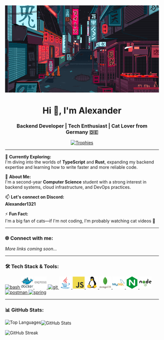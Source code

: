 <p align="center">
  <img src="https://github.com/Alexander1321x1/Alexander1321x1/blob/main/461586112-452fc55d-1930-4eb2-a530-1980377ff627.gif?raw=true" alt="Welcome GIF" />
</p>

<h1 align="center">Hi 👋, I'm Alexander</h1>
<h3 align="center">Backend Developer | Tech Enthusiast | Cat Lover from Germany 🇩🇪</h3>

<p align="center">
  <a href="https://github.com/ryo-ma/github-profile-trophy">
    <img src="https://github-profile-trophy.vercel.app/?username=alexander1321x1&theme=onedark&row=1&column=6" alt="Trophies" />
  </a>
</p>

---

🌱 **Currently Exploring:**  
I'm diving into the worlds of **TypeScript** and **Rust**, expanding my backend expertise and learning how to write faster and more reliable code.

💬 **About Me:**  
I'm a second-year **Computer Science** student with a strong interest in backend systems, cloud infrastructure, and DevOps practices.

📫 **Let's connect on Discord:**  
**Alexander1321**

⚡ **Fun Fact:**  
I'm a big fan of cats—if I'm not coding, I'm probably watching cat videos 🐾

---

<h3 align="left">🌐 Connect with me:</h3>
<p align="left">
<!-- Optional: Add your LinkedIn, personal website, etc. -->
<i>More links coming soon...</i>
</p>

---

<h3 align="left">🛠️ Tech Stack & Tools:</h3>
<p align="left">
  <a href="https://www.gnu.org/software/bash/" target="_blank" rel="noreferrer">
    <img src="https://www.vectorlogo.zone/logos/gnu_bash/gnu_bash-icon.svg" alt="bash" width="40" height="40"/>
  </a>
  <a href="https://www.docker.com/" target="_blank" rel="noreferrer">
    <img src="https://raw.githubusercontent.com/devicons/devicon/master/icons/docker/docker-original-wordmark.svg" alt="docker" width="40" height="40"/>
  </a>
  <a href="https://expressjs.com" target="_blank" rel="noreferrer">
    <img src="https://raw.githubusercontent.com/devicons/devicon/master/icons/express/express-original-wordmark.svg" alt="express" width="40" height="40"/>
  </a>
  <a href="https://git-scm.com/" target="_blank" rel="noreferrer">
    <img src="https://www.vectorlogo.zone/logos/git-scm/git-scm-icon.svg" alt="git" width="40" height="40"/>
  </a>
  <a href="https://www.java.com" target="_blank" rel="noreferrer">
    <img src="https://raw.githubusercontent.com/devicons/devicon/master/icons/java/java-original.svg" alt="java" width="40" height="40"/>
  </a>
  <a href="https://developer.mozilla.org/en-US/docs/Web/JavaScript" target="_blank" rel="noreferrer">
    <img src="https://raw.githubusercontent.com/devicons/devicon/master/icons/javascript/javascript-original.svg" alt="javascript" width="40" height="40"/>
  </a>
  <a href="https://www.linux.org/" target="_blank" rel="noreferrer">
    <img src="https://raw.githubusercontent.com/devicons/devicon/master/icons/linux/linux-original.svg" alt="linux" width="40" height="40"/>
  </a>
  <a href="https://www.mongodb.com/" target="_blank" rel="noreferrer">
    <img src="https://raw.githubusercontent.com/devicons/devicon/master/icons/mongodb/mongodb-original-wordmark.svg" alt="mongodb" width="40" height="40"/>
  </a>
  <a href="https://www.mysql.com/" target="_blank" rel="noreferrer">
    <img src="https://raw.githubusercontent.com/devicons/devicon/master/icons/mysql/mysql-original-wordmark.svg" alt="mysql" width="40" height="40"/>
  </a>
  <a href="https://www.nginx.com" target="_blank" rel="noreferrer">
    <img src="https://raw.githubusercontent.com/devicons/devicon/master/icons/nginx/nginx-original.svg" alt="nginx" width="40" height="40"/>
  </a>
  <a href="https://nodejs.org" target="_blank" rel="noreferrer">
    <img src="https://raw.githubusercontent.com/devicons/devicon/master/icons/nodejs/nodejs-original-wordmark.svg" alt="nodejs" width="40" height="40"/>
  </a>
  <a href="https://postman.com" target="_blank" rel="noreferrer">
    <img src="https://www.vectorlogo.zone/logos/getpostman/getpostman-icon.svg" alt="postman" width="40" height="40"/>
  </a>
  <a href="https://spring.io/" target="_blank" rel="noreferrer">
    <img src="https://www.vectorlogo.zone/logos/springio/springio-icon.svg" alt="spring" width="40" height="40"/>
  </a>
</p>

---

<h3 align="left">📊 GitHub Stats:</h3>

<p><img align="left" src="https://github-readme-stats.vercel.app/api/top-langs?username=alexander1321x1&show_icons=true&locale=en&layout=compact&theme=radical" alt="Top Languages" /></p>

<p><img align="center" src="https://github-readme-stats.vercel.app/api?username=alexander1321x1&show_icons=true&locale=en&theme=radical" alt="GitHub Stats" /></p>

<p><img align="center" src="https://github-readme-streak-stats.herokuapp.com/?user=alexander1321x1&theme=radical" alt="GitHub Streak" /></p>

